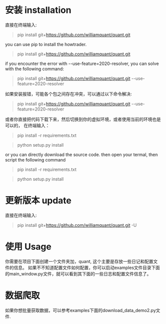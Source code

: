 ﻿# 安装 installation 
直接在终端输入:
> pip install git+https://github.com/williamquant/quant.git

you can use pip to install the howtrader.

> pip install git+https://github.com/williamquant/quant.git 

if you encounter the error with --use-feature=2020-resolver, you can
solve with the following command: 
> pip install git+https://github.com/williamquant/quant.git --use-feature=2020-resolver

如果安装报错，可能各个包之间存在冲突，可以通过以下命令解决:
> pip install git+https://github.com/williamquant/quant.git --use-feature=2020-resolver


或者你直接把代码下载下来，然后切换到你的虚拟环境，或者使用当前的环境也是可以的，
在终端输入：

> pip install -r requirements.txt 

> python setup.py install 

or you can directly download the source code. then open your termal,
then script the following command

> pip install -r requirements.txt 

> python setup.py install 


# 更新版本 update
直接在终端输入: 

> pip install git+https://github.com/williamquant/quant.git -U 



# 使用 Usage
你需要在项目下面创建一个文件夹加，quant, 这个主要是存放一些日记和配置文件的信息。
如果不不知道配置文件如何配置，你可以启动examples文件目录下面的main_window.py文件，就可以看到其下面的一些日志和配置文件信息了。

# 数据爬取
如果你想批量获取数据，可以参考examples下面的download_data_demo2.py文件.

